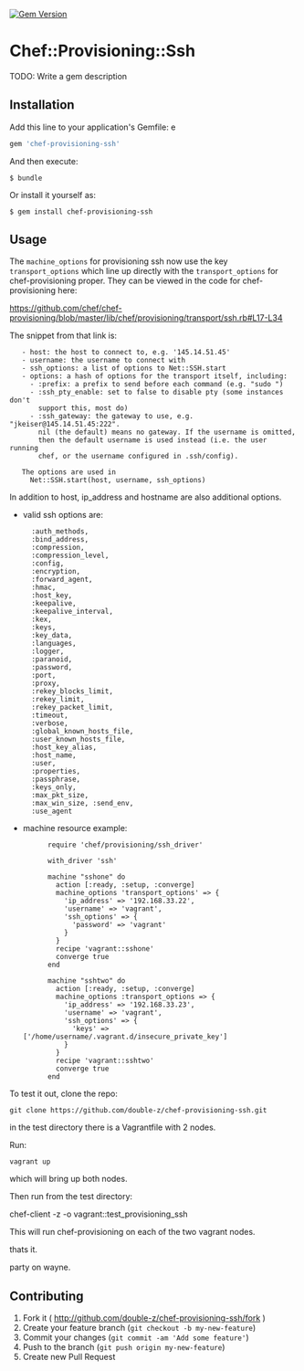 [![Gem Version](https://badge.fury.io/rb/chef-provisioning-ssh.svg)](http://badge.fury.io/rb/chef-provisioning-ssh)

# Chef::Provisioning::Ssh

TODO: Write a gem description

## Installation

Add this line to your application's Gemfile:
e 
```ruby
gem 'chef-provisioning-ssh'
```

And then execute:

    $ bundle

Or install it yourself as:

    $ gem install chef-provisioning-ssh

## Usage

The `machine_options` for provisioning ssh now use the key `transport_options` which line up directly with the `transport_options` for chef-provisioning proper. They can be viewed in the code for chef-provisioning here:

https://github.com/chef/chef-provisioning/blob/master/lib/chef/provisioning/transport/ssh.rb#L17-L34

The snippet from that link is:

       - host: the host to connect to, e.g. '145.14.51.45'
       - username: the username to connect with
       - ssh_options: a list of options to Net::SSH.start
       - options: a hash of options for the transport itself, including:
         - :prefix: a prefix to send before each command (e.g. "sudo ")
         - :ssh_pty_enable: set to false to disable pty (some instances don't
           support this, most do)
         - :ssh_gateway: the gateway to use, e.g. "jkeiser@145.14.51.45:222".
           nil (the default) means no gateway. If the username is omitted,
           then the default username is used instead (i.e. the user running
           chef, or the username configured in .ssh/config).
      
       The options are used in
         Net::SSH.start(host, username, ssh_options)

In addition to host, ip_address and hostname are also additional options.

* valid ssh options are:

        :auth_methods, 
        :bind_address, 
        :compression, 
        :compression_level, 
        :config,
        :encryption, 
        :forward_agent, 
        :hmac, 
        :host_key,
        :keepalive, 
        :keepalive_interval, 
        :kex, 
        :keys, 
        :key_data,
        :languages, 
        :logger, 
        :paranoid, 
        :password, 
        :port, 
        :proxy,
        :rekey_blocks_limit,
        :rekey_limit, 
        :rekey_packet_limit, 
        :timeout, 
        :verbose,
        :global_known_hosts_file, 
        :user_known_hosts_file, 
        :host_key_alias,
        :host_name, 
        :user, 
        :properties, 
        :passphrase, 
        :keys_only, 
        :max_pkt_size,
        :max_win_size, :send_env, 
        :use_agent

* machine resource example:

			require 'chef/provisioning/ssh_driver'

			with_driver 'ssh'

			machine "sshone" do
			  action [:ready, :setup, :converge]
			  machine_options 'transport_options' => {
			    'ip_address' => '192.168.33.22',
			    'username' => 'vagrant',
			    'ssh_options' => {
			      'password' => 'vagrant'
			    }
			  }
			  recipe 'vagrant::sshone'
			  converge true
			end

			machine "sshtwo" do
			  action [:ready, :setup, :converge]
			  machine_options :transport_options => {
			    'ip_address' => '192.168.33.23',
			    'username' => 'vagrant',
			    'ssh_options' => {
			      'keys' => ['/home/username/.vagrant.d/insecure_private_key']
			    }
			  }
			  recipe 'vagrant::sshtwo'
			  converge true
			end


To test it out, clone the repo:

`git clone https://github.com/double-z/chef-provisioning-ssh.git`

in the test directory there is a Vagrantfile with 2 nodes. 

Run:

`vagrant up`

which will bring up both nodes. 

Then run from the test directory:

chef-client -z -o vagrant::test_provisioning_ssh

This will run chef-provisioning on each of the two vagrant nodes.

thats it.

party on wayne.

## Contributing

1. Fork it ( http://github.com/double-z/chef-provisioning-ssh/fork )
2. Create your feature branch (`git checkout -b my-new-feature`)
3. Commit your changes (`git commit -am 'Add some feature'`)
4. Push to the branch (`git push origin my-new-feature`)
5. Create new Pull Request